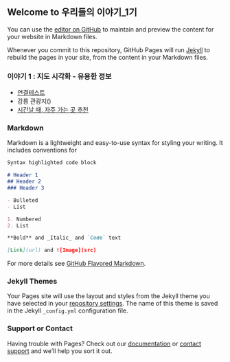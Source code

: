 ## Welcome to 우리들의 이야기_1기

You can use the [editor on GitHub](https://github.com/LDJWJ/myrepo2/edit/gh-pages/index.md) to maintain and preview the content for your website in Markdown files.

Whenever you commit to this repository, GitHub Pages will run [Jekyll](https://jekyllrb.com/) to rebuild the pages in your site, from the content in your Markdown files.

### 이야기 1 : 지도 시각화 - 유용한 정보
- [연결테스트](https://ldjwj.github.io/myrepo2/test.html)
- 강릉 관광지()
- [시간날 때, 자주 가는 곳 추천](https://ldjwj.github.io/myrepo2//map_chae.html)



### Markdown

Markdown is a lightweight and easy-to-use syntax for styling your writing. It includes conventions for

```markdown
Syntax highlighted code block

# Header 1
## Header 2
### Header 3

- Bulleted
- List

1. Numbered
2. List

**Bold** and _Italic_ and `Code` text

[Link](url) and ![Image](src)
```

For more details see [GitHub Flavored Markdown](https://guides.github.com/features/mastering-markdown/).

### Jekyll Themes

Your Pages site will use the layout and styles from the Jekyll theme you have selected in your [repository settings](https://github.com/LDJWJ/myrepo2/settings). The name of this theme is saved in the Jekyll `_config.yml` configuration file.

### Support or Contact

Having trouble with Pages? Check out our [documentation](https://docs.github.com/categories/github-pages-basics/) or [contact support](https://github.com/contact) and we’ll help you sort it out.
